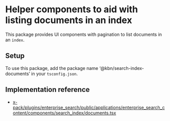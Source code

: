 # Helper components to aid with listing documents in an index

This package provides UI components with pagination to list documents in an `index`.

## Setup

To use this package, add the package name ‘@kbn/search-index-documents’ in your `tsconfig.json`.

## Implementation reference

- [x-pack/plugins/enterprise_search/public/applications/enterprise_search_content/components/search_index/documents.tsx](../../x-pack/plugins/enterprise_search/public/applications/enterprise_search_content/components/search_index/documents.tsx)
